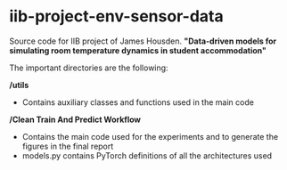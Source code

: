 # iib-project-env-sensor-data

Source code for IIB project of James Housden.
**"Data-driven models for simulating room temperature dynamics in student accommodation"**

The important directories are the following:

**/utils**
- Contains auxiliary classes and functions used in the main code

**/Clean Train And Predict Workflow**
- Contains the main code used for the experiments and to generate the figures in the final report
- models.py contains PyTorch definitions of all the architectures used


